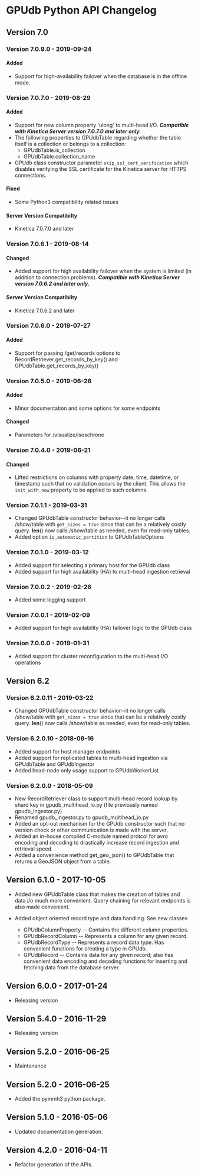 # GPUdb Python API Changelog

## Version 7.0

### Version 7.0.9.0 - 2019-09-24

#### Added
-   Support for high-availability failover when the database is in the
    offline mode.


### Version 7.0.7.0 - 2019-08-29

#### Added
-   Support for new column property 'ulong' to multi-head I/O.  ***Compatible
    with Kinetica Server version 7.0.7.0 and later only.***
-   The following properties to GPUdbTable regarding whether the table itself is a
    collection or belongs to a collection:
    -   GPUdbTable.is_collection
    -   GPUdbTable.collection_name
-   GPUdb class constructor parameter `skip_ssl_cert_verification` which disables
    verifying the SSL certificate for the Kinetica server for HTTPS connections.

#### Fixed
-   Some Python3 compatibility related issues

#### Server Version Compatibilty
-   Kinetica 7.0.7.0 and later


### Version 7.0.6.1 - 2019-08-14

#### Changed
-   Added support for high availability failover when the system is limited
    (in addition to connection problems).  ***Compatible with Kinetica Server
    version 7.0.6.2 and later only.***

#### Server Version Compatibilty
-   Kinetica 7.0.6.2 and later


### Version 7.0.6.0 - 2019-07-27

#### Added
-   Support for passing /get/records options to RecordRetriever.get_records_by_key()
    and GPUdbTable.get_records_by_key()


### Version 7.0.5.0 - 2019-06-26

#### Added
-   Minor documentation and some options for some endpoints

#### Changed
-   Parameters for /visualize/isoschrone


### Version 7.0.4.0 - 2019-06-21

#### Changed
-   Lifted restrictions on columns with property date, time, datetime, or
    timestamp such that no validation occurs by the client.  This allows
    the `init_with_now` property to be applied to such columns.


### Version 7.0.1.1 - 2019-03-31
-   Changed GPUdbTable constructor behavior--it no longer calls /show/table
    with `get_sizes = true` since that can be a relatively costly query.
    __len__() now calls /show/table as needed, even for read-only tables.
-   Added option `is_automatic_partition` to GPUdbTableOptions


### Version 7.0.1.0 - 2019-03-12
-   Added support for selecting a primary host for the GPUdb class
-   Added support for high availability (HA) to multi-head ingestion
    retrieval


### Version 7.0.0.2 - 2019-02-26
-   Added some logging support

### Version 7.0.0.1 - 2019-02-09
-   Added support for high availability (HA) failover logic to the
    GPUdb class


### Version 7.0.0.0 - 2019-01-31
-   Added support for cluster reconfiguration to the multi-head I/O operations


## Version 6.2

### Version 6.2.0.11 - 2019-03-22
-   Changed GPUdbTable constructor behavior--it no longer calls /show/table
    with `get_sizes = true` since that can be a relatively costly query.
    __len__() now calls /show/table as needed, even for read-only tables.


### Version 6.2.0.10 - 2018-09-16
-   Added support for host manager endpoints
-   Added support for replicated tables to multi-head ingestion via GPUdbTable
    and GPUdbIngestor
-   Added head-node only usage support to GPUdbWorkerList


### Version 6.2.0.0 - 2018-05-09
-   New RecordRetriever class to support multi-head record lookup by
    shard key in gpudb_multihead_io.py (file previously named gpudb_ingestor.py)
-   Renamed gpudb_ingestor.py to gpudb_multihead_io.py
-   Added an opt-out mechanism for the GPUdb constructor such that no version check
    or other communication is made with the server. 
-   Added an in-house compiled C-module named protcol for avro encoding and
    decoding to drastically increase record ingestion and retrieval speed.
-   Added a convenience method get_geo_json() to GPUdbTable that returns a
    GeoJSON object from a table.



## Version 6.1.0 - 2017-10-05

-   Added new GPUdbTable class that makes the creation of tables and data i/o
    much more convenient.  Query chaining for relevant endpoints is also made
    convenient.

-   Added object oriented record type and data handling.  See new classes
    * GPUdbColumnProperty -- Contains the different column properties.
    * GPUdbRecordColumn -- Represents a column for any given record.
    * GPUdbRecordType -- Represents a record data type.  Has convenient functions
                         for creating a type in GPUdb.
    * GPUdbRecord -- Contains data for any given record; also has convenient
                     data encoding and decoding functions for inserting
                     and fetching data from the database server.


## Version 6.0.0 - 2017-01-24

-   Releasing version



## Version 5.4.0 - 2016-11-29

-   Releasing version



## Version 5.2.0 - 2016-06-25

-   Maintenance



## Version 5.2.0 - 2016-06-25

-   Added the pymmh3 python package.



## Version 5.1.0 - 2016-05-06

-   Updated documentation generation.



## Version 4.2.0 - 2016-04-11

-   Refactor generation of the APIs.

